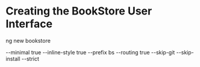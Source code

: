 # Creating the BookStore User Interface

ng new bookstore

--minimal true
--inline-style true
--prefix bs
--routing true
--skip-git
--skip-install
--strict 
